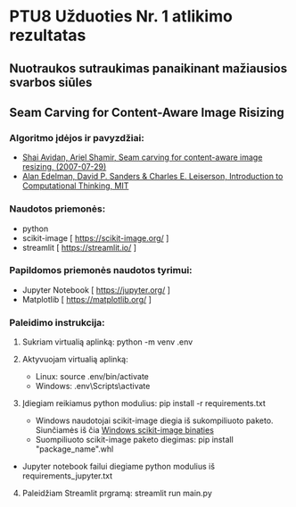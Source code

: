 # PTU8 Užduoties Nr. 1 atlikimo rezultatas

## Nuotraukos sutraukimas panaikinant mažiausios svarbos siūles
## Seam Carving for Content-Aware Image Risizing 

### Algoritmo įdėjos ir pavyzdžiai:
- [Shai Avidan, Ariel Shamir, Seam carving for content-aware image resizing, (2007-07-29)](https://dl.acm.org/doi/10.1145/1275808.1276390)
- [Alan Edelman, David P. Sanders & Charles E. Leiserson, Introduction to Computational Thinking, MIT](https://computationalthinking.mit.edu/Fall22/images_abstractions/seamcarving/)


### Naudotos priemonės:
- python
- scikit-image [ https://scikit-image.org/ ]
- streamlit [ https://streamlit.io/ ]

### Papildomos priemonės naudotos tyrimui:
- Jupyter Notebook [ https://jupyter.org/ ]
- Matplotlib [ https://matplotlib.org/ ]

### Paleidimo instrukcija:
1. Sukriam virtualią aplinką: python -m venv .env
2. Aktyvuojam virtualią aplinką:
    - Linux: source .env/bin/activate
    - Windows: .env\Scripts\activate

3. Įdiegiam reikiamus python modulius: pip install -r requirements.txt
    - Windows naudotojai scikit-image diegia iš sukompiliuoto paketo. Siunčiamės iš čia [Windows scikit-image binaties](https://www.lfd.uci.edu/~gohlke/pythonlibs/#scikit-image)
    - Suompiliuoto scikit-image paketo diegimas: pip install "package_name".whl

- Jupyter notebook failui diegiame python modulius iš requirements_jupyter.txt

4. Paleidžiam Streamlit prgramą: streamlit run main.py



